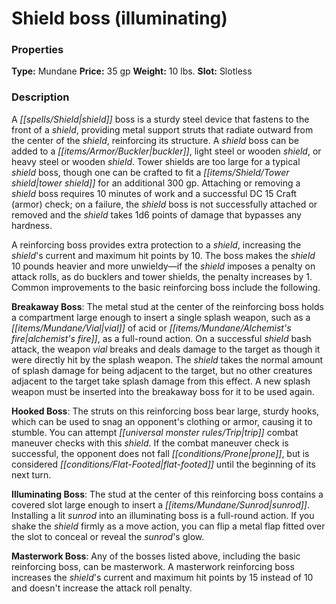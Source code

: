 ﻿---
Title: "Shield boss (illuminating)"
Type: "Mundane"
Price: "35 gp"
Weight: "10 lbs."
Slot: "Slotless"
Description: |
  "A shield boss is a sturdy steel device that fastens to the front of a shield, providing metal support struts that radiate outward from the center of the shield, reinforcing its structure. A shield boss can be added to a buckler, light steel or wooden shield, or heavy steel or wooden shield. Tower shields are too large for a typical shield boss, though one can be crafted to fit a tower shield for an additional 300 gp. Attaching or removing a shield boss requires 10 minutes of work and a successful DC 15 Craft (armor) check; on a failure, the shield boss is not successfully attached or removed and the shield takes 1d6 points of damage that bypasses any hardness.
  A reinforcing boss provides extra protection to a shield, increasing the shield's current and maximum hit points by 10. The boss makes the shield 10 pounds heavier and more unwieldy—if the shield imposes a penalty on attack rolls, as do bucklers and tower shields, the penalty increases by 1. Common improvements to the basic reinforcing boss include the following.
  **Breakaway Boss**: The metal stud at the center of the reinforcing boss holds a compartment large enough to insert a single splash weapon, such as a vial of acid or alchemist's fire, as a full-round action. On a successful shield bash attack, the weapon vial breaks and deals damage to the target as though it were directly hit by the splash weapon. The shield takes the normal amount of splash damage for being adjacent to the target, but no other creatures adjacent to the target take splash damage from this effect. A new splash weapon must be inserted into the breakaway boss for it to be used again.
  **Hooked Boss**: The struts on this reinforcing boss bear large, sturdy hooks, which can be used to snag an opponent's clothing or armor, causing it to stumble. You can attempt trip combat maneuver checks with this shield. If the combat maneuver check is successful, the opponent does not fall prone, but is considered flat-footed until the beginning of its next turn.
  **Illuminating Boss**: The stud at the center of this reinforcing boss contains a covered slot large enough to insert a sunrod. Installing a lit sunrod into an illuminating boss is a full-round action. If you shake the shield firmly as a move action, you can flip a metal flap fitted over the slot to conceal or reveal the sunrod's glow.
  **Masterwork Boss**: Any of the bosses listed above, including the basic reinforcing boss, can be masterwork. A masterwork reinforcing boss increases the shield's current and maximum hit points by 15 instead of 10 and doesn't increase the attack roll penalty."
Sources: "['Melee Tactics Toolbox']"
---

# Shield boss (illuminating)

### Properties

**Type:** Mundane **Price:** 35 gp **Weight:** 10 lbs. **Slot:** Slotless

### Description

A _[[spells/Shield|shield]]_ boss is a sturdy steel device that fastens to the front of a _shield_, providing metal support struts that radiate outward from the center of the _shield_, reinforcing its structure. A _shield_ boss can be added to a _[[items/Armor/Buckler|buckler]]_, light steel or wooden _shield_, or heavy steel or wooden _shield_. Tower shields are too large for a typical _shield_ boss, though one can be crafted to fit a _[[items/Shield/Tower shield|tower shield]]_ for an additional 300 gp. Attaching or removing a _shield_ boss requires 10 minutes of work and a successful DC 15 Craft (armor) check; on a failure, the _shield_ boss is not successfully attached or removed and the _shield_ takes 1d6 points of damage that bypasses any hardness.

A reinforcing boss provides extra protection to a _shield_, increasing the _shield_'s current and maximum hit points by 10. The boss makes the _shield_ 10 pounds heavier and more unwieldy—if the _shield_ imposes a penalty on attack rolls, as do bucklers and tower shields, the penalty increases by 1. Common improvements to the basic reinforcing boss include the following.

**Breakaway Boss**: The metal stud at the center of the reinforcing boss holds a compartment large enough to insert a single splash weapon, such as a _[[items/Mundane/Vial|vial]]_ of acid or _[[items/Mundane/Alchemist's fire|alchemist's fire]]_, as a full-round action. On a successful _shield_ bash attack, the weapon _vial_ breaks and deals damage to the target as though it were directly hit by the splash weapon. The _shield_ takes the normal amount of splash damage for being adjacent to the target, but no other creatures adjacent to the target take splash damage from this effect. A new splash weapon must be inserted into the breakaway boss for it to be used again.

**Hooked Boss**: The struts on this reinforcing boss bear large, sturdy hooks, which can be used to snag an opponent's clothing or armor, causing it to stumble. You can attempt _[[universal monster rules/Trip|trip]]_ combat maneuver checks with this _shield_. If the combat maneuver check is successful, the opponent does not fall _[[conditions/Prone|prone]]_, but is considered _[[conditions/Flat-Footed|flat-footed]]_ until the beginning of its next turn.

**Illuminating Boss**: The stud at the center of this reinforcing boss contains a covered slot large enough to insert a _[[items/Mundane/Sunrod|sunrod]]_. Installing a lit _sunrod_ into an illuminating boss is a full-round action. If you shake the _shield_ firmly as a move action, you can flip a metal flap fitted over the slot to conceal or reveal the _sunrod_'s glow.

**Masterwork Boss**: Any of the bosses listed above, including the basic reinforcing boss, can be masterwork. A masterwork reinforcing boss increases the _shield_'s current and maximum hit points by 15 instead of 10 and doesn't increase the attack roll penalty.

